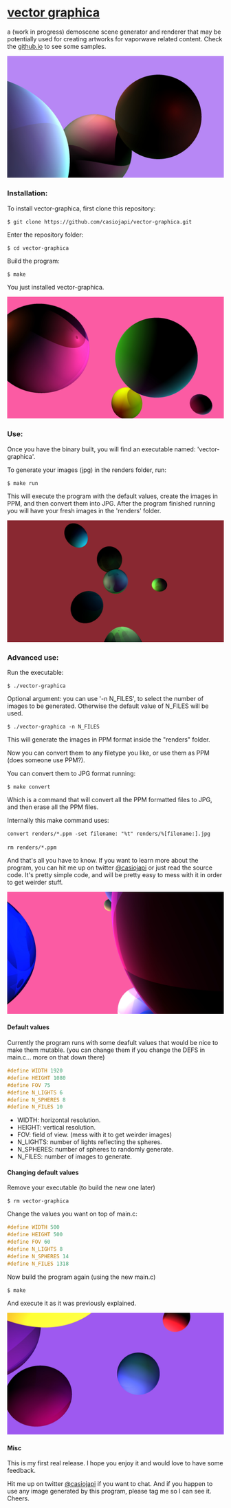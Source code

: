 # [vector graphica](https://casiojapi.github.io/vector-graphica)

a (work in progress) demoscene scene generator and renderer that may be potentially used for creating artworks for vaporwave related content. Check the [github.io](https://casiojapi.github.io/vector-graphica) to see some samples.

![sample-1](/docs/samples/sample-3.jpg "sample image")
### Installation:

To install vector-graphica, first clone this repository:
```
$ git clone https://github.com/casiojapi/vector-graphica.git
```
Enter the repository folder:
```
$ cd vector-graphica
```
Build the program:
```
$ make
```

You just installed vector-graphica. 


![sample-2](/docs/samples/sample-4.jpg "sample image2")

### Use:

Once you have the binary built, you will find an executable named: 'vector-graphica'.

To generate your images (jpg) in the renders folder, run:
```
$ make run
```
This will execute the program with the default values, create the images in PPM, and then convert them into JPG. After the program finished running you will have your fresh images in the 'renders' folder. 

![sample-3](/docs/samples/sample-6.jpg "sample image2")


### Advanced use:
Run the executable:
```
$ ./vector-graphica
```
Optional argument: you can use '-n N_FILES', to select the number of images to be generated. Otherwise the default value of N_FILES will be used.
```
$ ./vector-graphica -n N_FILES
```

This will generate the images in PPM format inside the "renders" folder. 

Now you can convert them to any filetype you like, or use them as PPM (does someone use PPM?). 

You can convert them to JPG format running:
```
$ make convert
```
Which is a command that will convert all the PPM formatted files to JPG, and then erase all the PPM files. 

Internally this make command uses:
```
convert renders/*.ppm -set filename: "%t" renders/%[filename:].jpg

rm renders/*.ppm 
```
And that's all you have to know. If you want to learn more about the program, you can hit me up on twitter [@casiojapi](https://twitter.com/casiojapi) or just read the source code. It's pretty simple code, and will be pretty easy to mess with it in order to get weirder stuff.

![sample-3](/docs/samples/sample-2.jpg "sample image2")


#### Default values
Currently the program runs with some deafult values that would be nice to make them mutable. (you can change them if you change the DEFS in main.c... more on that down there)
```c
#define WIDTH 1920
#define HEIGHT 1080
#define FOV 75
#define N_LIGHTS 6
#define N_SPHERES 8
#define N_FILES 10
```
+ WIDTH: horizontal resolution.
+ HEIGHT: vertical resolution.
+ FOV: field of view. (mess with it to get weirder images)
+ N_LIGHTS: number of lights reflecting the spheres.
+ N_SPHERES: number of spheres to randomly generate.
+ N_FILES: number of images to generate.

#### Changing default values
Remove your executable (to build the new one later)
```
$ rm vector-graphica
```
Change the values you want on top of main.c:
```c
#define WIDTH 500
#define HEIGHT 500
#define FOV 60
#define N_LIGHTS 8
#define N_SPHERES 14
#define N_FILES 1318
```
Now build the program again (using the new main.c)
```
$ make
```
And execute it as it was previously explained. 

![sample-3](/docs/samples/sample-1.jpg "sample image2")


#### Misc

This is my first real release. I hope you enjoy it and would love to have some feedback. 

Hit me up on twitter [@casiojapi](https://twitter.com/casiojapi) if you want to chat. And if you happen to use any image generated by this program, please tag me so I can see it. Cheers.